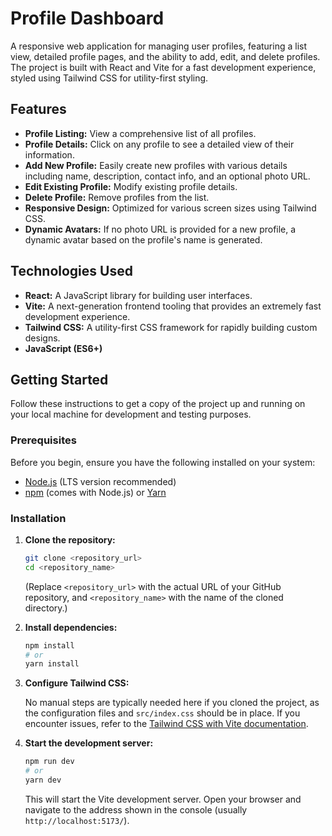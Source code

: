 # Profile  Dashboard

A responsive web application for managing user profiles, featuring a list view, detailed profile pages, and the ability to add, edit, and delete profiles. The project is built with React and Vite for a fast development experience, styled using Tailwind CSS for utility-first styling.

## Features

* **Profile Listing:** View a comprehensive list of all profiles.
* **Profile Details:** Click on any profile to see a detailed view of their information.
* **Add New Profile:** Easily create new profiles with various details including name, description, contact info, and an optional photo URL.
* **Edit Existing Profile:** Modify existing profile details.
* **Delete Profile:** Remove profiles from the list.
* **Responsive Design:** Optimized for various screen sizes using Tailwind CSS.
* **Dynamic Avatars:** If no photo URL is provided for a new profile, a dynamic avatar based on the profile's name is generated.

## Technologies Used

* **React:** A JavaScript library for building user interfaces.
* **Vite:** A next-generation frontend tooling that provides an extremely fast development experience.
* **Tailwind CSS:** A utility-first CSS framework for rapidly building custom designs.
* **JavaScript (ES6+)**

## Getting Started

Follow these instructions to get a copy of the project up and running on your local machine for development and testing purposes.

### Prerequisites

Before you begin, ensure you have the following installed on your system:

* [Node.js](https://nodejs.org/en/download/) (LTS version recommended)
* [npm](https://www.npmjs.com/get-npm) (comes with Node.js) or [Yarn](https://yarnpkg.com/getting-started/install)

### Installation

1. **Clone the repository:**

    ```bash
    git clone <repository_url>
    cd <repository_name>
    ```
    (Replace `<repository_url>` with the actual URL of your GitHub repository, and `<repository_name>` with the name of the cloned directory.)

2. **Install dependencies:**

    ```bash
    npm install
    # or
    yarn install
    ```

3. **Configure Tailwind CSS:**

    No manual steps are typically needed here if you cloned the project, as the configuration files and `src/index.css` should be in place. If you encounter issues, refer to the [Tailwind CSS with Vite documentation](https://tailwindcss.com/docs/guides/vite).

4. **Start the development server:**

    ```bash
    npm run dev
    # or
    yarn dev
    ```

    This will start the Vite development server. Open your browser and navigate to the address shown in the console (usually `http://localhost:5173/`).

